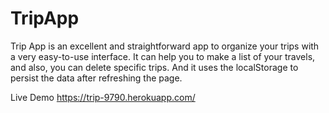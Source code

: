 # TripApp
Trip App is an excellent and straightforward app to organize your trips with a very easy-to-use interface.
It can help you to make a list of your travels, and also, you can delete specific trips.
And it uses the localStorage to persist the data after refreshing the page.

Live Demo 
https://trip-9790.herokuapp.com/
